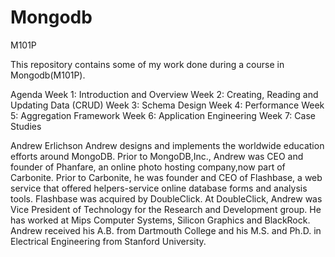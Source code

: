 # Mongodb
M101P

This repository contains some of my work done during a course in Mongodb(M101P).

Agenda
Week 1: Introduction and Overview
Week 2: Creating, Reading and Updating Data (CRUD)
Week 3: Schema Design
Week 4: Performance
Week 5: Aggregation Framework
Week 6: Application Engineering
Week 7: Case Studies



Andrew Erlichson
Andrew designs and implements the worldwide education efforts around MongoDB. Prior to MongoDB,Inc., Andrew was CEO and founder of Phanfare, an online photo hosting company,now part of Carbonite. Prior to Carbonite, he was founder and CEO of Flashbase, a web service that offered helpers-service online database forms and analysis tools. Flashbase was acquired by DoubleClick. At DoubleClick, Andrew was Vice President of Technology for the Research and Development group. He has worked at Mips Computer Systems, Silicon Graphics and BlackRock. Andrew received his A.B. from Dartmouth College and his M.S. and Ph.D. in Electrical Engineering from Stanford University.

 
